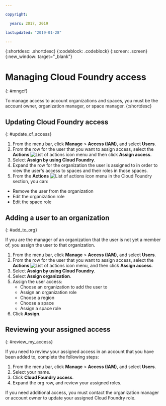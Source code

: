 ```yaml
---

copyright:

  years: 2017, 2019

lastupdated: "2019-01-28"

---
```


{:shortdesc: .shortdesc}
{:codeblock: .codeblock}
{:screen: .screen}
{:new_window: target="_blank"}

# Managing Cloud Foundry access
{: #mngcf}

To manage access to account organizations and spaces, you must be the account owner, organization manager, or space manager.
{:shortdesc}

## Updating Cloud Foundry access
{: #update_cf_access}

1. From the menu bar, click **Manage** &gt; **Access (IAM)**, and select **Users**.
2. From the row for the user that you want to assign access, select the **Actions** ![List of actions icon](../icons/action-menu-icon.svg) menu and then click **Assign access**.
3. Select **Assign by using Cloud Foundry**.
4. Expand the row for the organization the user is assigned to in order to view the user's access to spaces and their roles in those spaces.
5. From the **Actions** ![List of actions icon](../icons/action-menu-icon.svg) menu in the Cloud Foundry section, you can:

  * Remove the user from the organization
  * Edit the organization role
  * Edit the space role

## Adding a user to an organization
{: #add_to_org}

If you are the manager of an organization that the user is not yet a member of, you assign the user to that organization.

1. From the menu bar, click **Manage** &gt; **Access (IAM)**, and select **Users**.
2. From the row for the user that you want to assign access, select the **Actions** ![List of actions icon](../icons/action-menu-icon.svg) menu, and then click **Assign access**.
3. Select **Assign by using Cloud Foundry**.
4. Select **Assign organization**.
5. Assign the user access:
   * Choose an organization to add the user to
   * Assign an organization role
   * Choose a region
   * Choose a space
   * Assign a space role
7. Click **Assign**.

## Reviewing your assigned access
{: #review_my_access}

If you need to review your assigned access in an account that you have been added to, complete the following steps:

1. From the menu bar, click **Manage** &gt; **Access (IAM)**, and select **Users**.
2. Select your name.
3. Click **Cloud Foundry access**.
3. Expand the org row, and review your assigned roles.

If you need additional access, you must contact the organization manager or account owner to update your assigned Cloud Foundry role.

